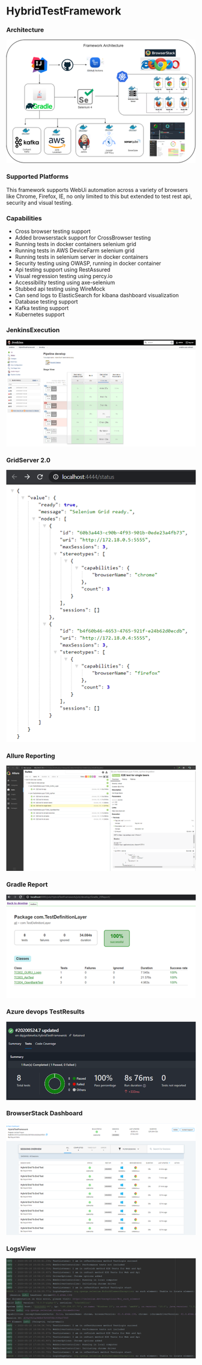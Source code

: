 # HybridTestFramework

### Architecture

![Selenium](img/selenium.png)

### Supported Platforms

This framework supports WebUi automation across a variety of browsers like Chrome, Firefox, IE, no only limited to this
but extended to test rest api, security and visual testing.

### Capabilities

* Cross browser testing support
* Added browserstack support for CrossBrowser testing
* Running tests in docker containers selenium grid
* Running tests in AWS DeviceFarm selenium grid
* Running tests in selenium server in docker containers
* Security testing using OWASP, running in docker container
* Api testing support using RestAssured
* Visual regression testing using percy.io
* Accessibility testing using axe-selenium
* Stubbed api testing using WireMock
* Can send logs to ElasticSearch for kibana dashboard visualization
* Database testing support
* Kafka testing support
* Kubernetes support

### JenkinsExecution

![image](img/jenkinsExecution.png)

### GridServer 2.0

![image](img/seleniumGrid.png)

### Allure Reporting

![image](img/allureReport.png)

### Gradle Report

![image](img/gradleReport.png)

### Azure devops TestResults

![image](img/testResults.png)

### BrowserStack Dashboard

![image](img/browserStack.png)

### LogsView

![image](img/logs.png)